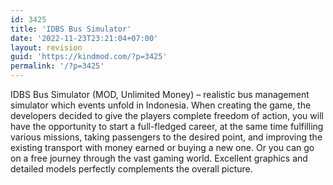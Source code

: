 ```yaml
---
id: 3425
title: 'IDBS Bus Simulator'
date: '2022-11-23T23:21:04+07:00'
layout: revision
guid: 'https://kindmod.com/?p=3425'
permalink: '/?p=3425'
---
```


IDBS Bus Simulator (MOD, Unlimited Money) – realistic bus management simulator which events unfold in Indonesia. When creating the game, the developers decided to give the players complete freedom of action, you will have the opportunity to start a full-fledged career, at the same time fulfilling various missions, taking passengers to the desired point, and improving the existing transport with money earned or buying a new one. Or you can go on a free journey through the vast gaming world. Excellent graphics and detailed models perfectly complements the overall picture.